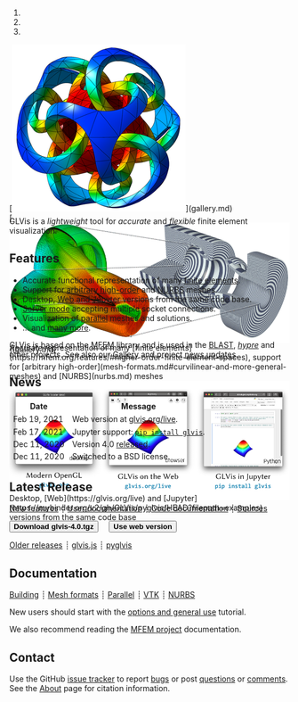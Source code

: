 <div class="col-md-6" markdown="1">

<div id="myCarousel" class="carousel slide" data-ride="carousel" markdown="1"  style="margin-top:-10px;margin-bottom:0px;height:360px;">
  <!-- Indicators -->
  <ol class="carousel-indicators">
    <li data-target="#myCarousel" data-slide-to="0" class="active"></li>
    <li data-target="#myCarousel" data-slide-to="1"></li>
    <li data-target="#myCarousel" data-slide-to="2"></li>
  </ol>

  <!-- Wrapper for slides -->
  <div class="carousel-inner">
    <div class="item active">
      [<img class="d-block w-100" src="img/logo-300.png" >](gallery.md)
    </div>
    <div class="item">
      [<img class="d-block w-100" src="img/slide2.png">](gallery.md)
      <div class="carousel-caption d-none" style="margin-top:-20px;">
        Accurate representation of many [finite elements](https://mfem.org/features/#higher-order-finite-element-spaces), support for [arbitrary high-order](mesh-formats.md#curvilinear-and-more-general-meshes) and [NURBS](nurbs.md) meshes
      </div>
  </div>
    <div class="item">
      <img class="d-block w-100" src="img/slide3.png" usemap="#versionsmap">
      <map name="versionsmap">
        <area shape="rect" coords="11,5,148,132" alt="glvis.org" href="https://glvis.org/download/">
	<area shape="rect" coords="177,4,317,134" alt="glvis.org/live" href="https://glvis.org/live">
	<area shape="rect" coords="345,4,485,136" alt="pip install glvis" href="https://mybinder.org/v2/gh/GLVis/pyglvis/HEAD?filepath=examples">
      </map>
      <div class="carousel-caption d-none" style="margin-top:-15px;">
        Desktop, [Web](https://glvis.org/live) and [Jupyter](https://mybinder.org/v2/gh/GLVis/pyglvis/HEAD?filepath=examples) versions from the same code base
      </div>
    </div>
  </div>

  <!-- Left and right controls -->
  <a class="left carousel-control" href="#myCarousel" data-slide="prev">
    <span class="glyphicon glyphicon-chevron-left"></span>
    <span class="sr-only">Previous</span>
  </a>
  <a class="right carousel-control" href="#myCarousel" data-slide="next">
    <span class="glyphicon glyphicon-chevron-right"></span>
    <span class="sr-only">Next</span>
  </a>
</div>

GLVis is a _lightweight_ tool for _accurate_ and _flexible_ finite element visualization.


## Features

 * Accurate functional representation of many [finite elements](https://mfem.org/features/#higher-order-finite-element-spaces).
 * Support for [arbitrary high-order](mesh-formats.md#curvilinear-and-more-general-meshes) and [NURBS](nurbs.md) meshes.
 * Desktop, [Web](https://glvis.org/live) and [Jupyter](https://mybinder.org/v2/gh/GLVis/pyglvis/HEAD?filepath=examples) versions from the same code base.
 * [Server mode](options-and-use.md#server-mode) accepting multiple socket connections.
 * Visualization of [parallel](parallel-visualization.md) meshes and solutions.
 * ... and [many more](features.md).

GLVis is based on the [MFEM](https://mfem.org) library and is used in the [BLAST](http://www.llnl.gov/casc/blast), _[hypre](http://www.llnl.gov/casc/hypre)_ and other projects. See also our [Gallery](gallery.md) and project [news updates](news.md).

</div><div class="col-md-6 news-table" markdown="1">

## News

Date         | Message
------------ | -----------------------------------------------------------------
Feb 19, 2021 | Web version at [glvis.org/live](https://glvis.org/live).
Feb 17, 2021 | Jupyter support: [`pip install glvis`](https://github.com/GLVis/pyglvis).
Dec 11, 2020 | Version 4.0 [released](https://github.com/glvis/glvis/blob/v4.0/CHANGELOG).
Dec 11, 2020 | Switched to a BSD license.

## Latest Release

[New features](https://github.com/glvis/glvis/blob/v4.0/CHANGELOG)
┊ [User documentation](https://github.com/glvis/glvis/blob/v4.0/README)
┊ [Code documentation](http://glvis.github.io/doxygen/html/index.html)
┊ [Sources](https://github.com/glvis/glvis)

[<button type="button" class="btn btn-success">
**Download glvis-4.0.tgz**
</button>](https://bit.ly/glvis-4-0)
&nbsp;&nbsp;&nbsp;
[<button type="button" class="btn btn-primary">
**Use web version**
</button>](https://glvis.org/live)

[Older releases](download.md) ┊ [glvis.js](https://github.com/glvis/glvis-js) ┊ [pyglvis](https://github.com/glvis/pyglvis)

## Documentation

[Building](building.md)
┊ [Mesh formats](mesh-formats.md)
┊ [Parallel](parallel-visualization.md)
┊ [VTK](curvilinear-vtk-meshes.md)
┊ [NURBS](nurbs.md)

New users should start with the [options and general use](options-and-use.md) tutorial.

We also recommend reading the [MFEM project](http://mfem.org) documentation.

## Contact

Use the GitHub [issue tracker](https://github.com/glvis/glvis/issues)
to report [bugs](https://github.com/glvis/glvis/issues/new?labels=bug)
or post [questions](https://github.com/glvis/glvis/issues/new?labels=question)
or [comments](https://github.com/glvis/glvis/issues/new?labels=comment).
See&nbsp;the [About](about.md) page for citation information.

</div><div class="col-md-12 bottom"></div>

